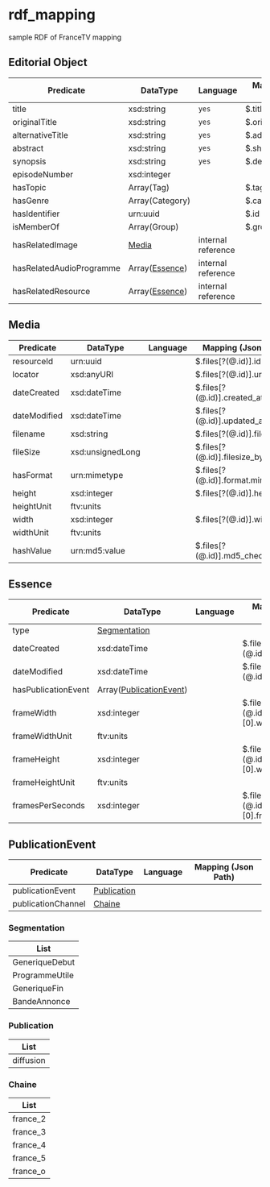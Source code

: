 # rdf_mapping
sample RDF of FranceTV mapping


## Editorial Object
| Predicate | DataType | Language | Mapping (Json Path) |
| ------------- | ------------- | ------------- |------------- |
| title | xsd:string | `yes` | $.title |
| originalTitle | xsd:string | `yes` | $.original_title |
| alternativeTitle | xsd:string | `yes` | $.additional_title |
| abstract | xsd:string | `yes` | $.short_description |
| synopsis | xsd:string | `yes` | $.description |
| episodeNumber | xsd:integer |  |  |
| hasTopic | Array(Tag) |  | $.tags[*].id |
| hasGenre | Array(Category) |  | $.category[*].id |
| hasIdentifier | urn:uuid |  | $.id |
| isMemberOf | Array(Group) |  | $.groups |
| hasRelatedImage | [Media](#media) | internal reference |
| hasRelatedAudioProgramme | Array([Essence](#essence)) | internal reference |
| hasRelatedResource | Array([Essence](#essence)) | internal reference |

## Media
| Predicate | DataType | Language | Mapping (Json Path) |
| ------------- | ------------- | ------------- |------------- |
| resourceId | urn:uuid | | $.files[?(@.id)].id |
| locator | xsd:anyURI | | $.files[?(@.id)].url |
| dateCreated | xsd:dateTime | | $.files[?(@.id)].created_at |
| dateModified | xsd:dateTime | | $.files[?(@.id)].updated_at |
| filename | xsd:string |  | $.files[?(@.id)].filename |
| fileSize | xsd:unsignedLong |  | $.files[?(@.id)].filesize_bytes |
| hasFormat | urn:mimetype |  | $.files[?(@.id)].format.mime_type |
| height | xsd:integer | | $.files[?(@.id)].height |
| heightUnit | ftv:units | | |
| width | xsd:integer | | $.files[?(@.id)].width |
| widthUnit | ftv:units | | |
| hashValue | urn:md5:value | | $.files[?(@.id)].md5_checksum |

## Essence
| Predicate | DataType | Language | Mapping (Json Path) |
| ------------- | ------------- | ------------- |------------- |
| type | [Segmentation](#Segmentation) | | |
| dateCreated | xsd:dateTime | | $.files[?(@.id)].created_at |
| dateModified | xsd:dateTime | | $.files[?(@.id)].updated_at |
| hasPublicationEvent | Array([PublicationEvent](#publicationevent)) | | |
| frameWidth | xsd:integer | | $.files[?(@.id)].video_tracks.[0].width |
| frameWidthUnit | ftv:units | | |
| frameHeight | xsd:integer | | $.files[?(@.id)].video_tracks.[0].width |
| frameHeightUnit | ftv:units | | |
| framesPerSeconds | xsd:integer | | $.files[?(@.id)].video_tracks.[0].frame_rate_fps |

## PublicationEvent
| Predicate | DataType | Language | Mapping (Json Path) |
| ------------- | ------------- | ------------- |------------- |
| publicationEvent | [Publication](#Publication) | | |
| publicationChannel | [Chaine](#Chaine) | | |


### Segmentation
| List |
| ---- |
| GeneriqueDebut |
| ProgrammeUtile |
| GeneriqueFin |
| BandeAnnonce |

### Publication
| List |
| ---- |
| diffusion |

### Chaine
| List |
| ---- |
| france_2 |
| france_3 |
| france_4 |
| france_5 |
| france_o |

